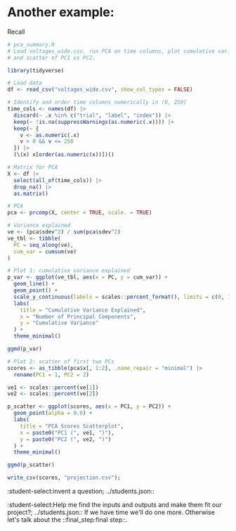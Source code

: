 Another example:
================

Recall

```R file=../chapter2/pca.R
# pca_summary.R
# Load voltages_wide.csv, run PCA on time columns, plot cumulative variance vs PCs
# and scatter of PC1 vs PC2.

library(tidyverse)

# Load data
df <- read_csv("voltages_wide.csv", show_col_types = FALSE)

# Identify and order time columns numerically in (0, 250]
time_cols <- names(df) |>
  discard(~ .x %in% c("trial", "label", "index")) |>
  keep(~ !is.na(suppressWarnings(as.numeric(.x)))) |>
  keep(~ {
    v <- as.numeric(.x)
    v > 0 && v <= 250
  }) |>
  (\(x) x[order(as.numeric(x))])()

# Matrix for PCA
X <- df |>
  select(all_of(time_cols)) |>
  drop_na() |>
  as.matrix()

# PCA
pca <- prcomp(X, center = TRUE, scale. = TRUE)

# Variance explained
ve <- (pca$sdev^2) / sum(pca$sdev^2)
ve_tbl <- tibble(
  PC = seq_along(ve),
  cum_var = cumsum(ve)
)

# Plot 1: cumulative variance explained
p_var <- ggplot(ve_tbl, aes(x = PC, y = cum_var)) +
  geom_line() +
  geom_point() +
  scale_y_continuous(labels = scales::percent_format(), limits = c(0, 1)) +
  labs(
    title = "Cumulative Variance Explained",
    x = "Number of Principal Components",
    y = "Cumulative Variance"
  ) +
  theme_minimal()

ggmd(p_var)

# Plot 2: scatter of first two PCs
scores <- as_tibble(pca$x[, 1:2], .name_repair = "minimal") |>
  rename(PC1 = 1, PC2 = 2)

ve1 <- scales::percent(ve[1])
ve2 <- scales::percent(ve[2])

p_scatter <- ggplot(scores, aes(x = PC1, y = PC2)) +
  geom_point(alpha = 0.6) +
  labs(
    title = "PCA Scores Scatterplot",
    x = paste0("PC1 (", ve1, ")"),
    y = paste0("PC2 (", ve2, ")")
  ) +
  theme_minimal()

ggmd(p_scatter)

write_csv(scores, "projection.csv");

```

:student-select:invent a question; ../students.json::

:student-select:Help me find the inputs and outputs and make them fit our project?; ../students.json::
If we have time we'll do one more. Otherwise let's talk about the ::final_step:final step::.
